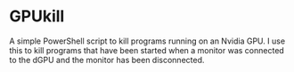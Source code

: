 # GPUkill
A simple PowerShell script to kill programs running on an Nvidia GPU. I use this to kill programs that have been started when a monitor was connected to the dGPU and the monitor has been disconnected.
